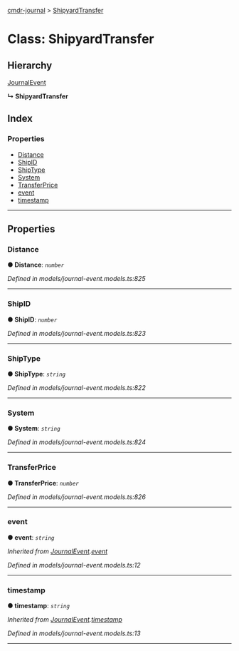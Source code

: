[cmdr-journal](../README.md) > [ShipyardTransfer](../classes/shipyardtransfer.md)



# Class: ShipyardTransfer

## Hierarchy


 [JournalEvent](journalevent.md)

**↳ ShipyardTransfer**







## Index

### Properties

* [Distance](shipyardtransfer.md#distance)
* [ShipID](shipyardtransfer.md#shipid)
* [ShipType](shipyardtransfer.md#shiptype)
* [System](shipyardtransfer.md#system)
* [TransferPrice](shipyardtransfer.md#transferprice)
* [event](shipyardtransfer.md#event)
* [timestamp](shipyardtransfer.md#timestamp)



---
## Properties
<a id="distance"></a>

###  Distance

**●  Distance**:  *`number`* 

*Defined in models/journal-event.models.ts:825*





___

<a id="shipid"></a>

###  ShipID

**●  ShipID**:  *`number`* 

*Defined in models/journal-event.models.ts:823*





___

<a id="shiptype"></a>

###  ShipType

**●  ShipType**:  *`string`* 

*Defined in models/journal-event.models.ts:822*





___

<a id="system"></a>

###  System

**●  System**:  *`string`* 

*Defined in models/journal-event.models.ts:824*





___

<a id="transferprice"></a>

###  TransferPrice

**●  TransferPrice**:  *`number`* 

*Defined in models/journal-event.models.ts:826*





___

<a id="event"></a>

###  event

**●  event**:  *`string`* 

*Inherited from [JournalEvent](journalevent.md).[event](journalevent.md#event)*

*Defined in models/journal-event.models.ts:12*





___

<a id="timestamp"></a>

###  timestamp

**●  timestamp**:  *`string`* 

*Inherited from [JournalEvent](journalevent.md).[timestamp](journalevent.md#timestamp)*

*Defined in models/journal-event.models.ts:13*





___


